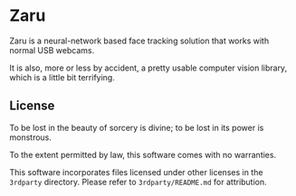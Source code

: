 # Zaru

Zaru is a neural-network based face tracking solution that works with normal USB webcams.

It is also, more or less by accident, a pretty usable computer vision library, which is a little bit terrifying.

## License

To be lost in the beauty of sorcery is divine; to be lost in its power is monstrous.

To the extent permitted by law, this software comes with no warranties.

This software incorporates files licensed under other licenses in the `3rdparty` directory.
Please refer to `3rdparty/README.md` for attribution.
